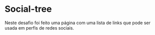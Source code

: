 # Social-tree
 Neste desafio foi feito uma página com uma lista de links que pode ser usada em perfis de redes sociais.
